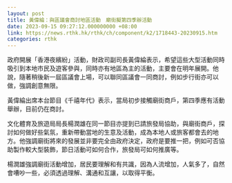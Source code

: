 ```yaml
---
layout: post
title: 黃偉綸：與區議會商討地區活動　廟街擬第四季辦活動　
date: 2023-09-15 09:27:12.000000000 +08:00
link: https://news.rthk.hk/rthk/ch/component/k2/1718443-20230915.htm
categories: rthk
---
```


政府開展「香港夜繽紛」活動，財政司副司長黃偉綸表示，希望這些大型活動同時吸引到本地市民及遊客參與，同時亦有地區為主的活動，主要會在明年展開。他說，隨著稍後新一屆區議會上場，可以聯同區議會一同商討，例如步行街亦可以做，強調創意無限。

黃偉綸出席本台節目《千禧年代》表示，當局初步接觸廟街商戶，第四季應有活動舉辦，目前仍在商討。

文化體育及旅遊局局長楊潤雄在同一節目亦提到已請旅發局協助，與廟街商戶，探討如何做好些氣氛，重新帶動當地的生意及活動，成為本地人或旅客都會去的地方。他強調廟街將來的發展並非要完全由政府決定，政府是要推一把，例如可否協助製作較大型裝飾，節日活動可如何合作，旅發局可如何推廣等。

楊潤雄強調廟街活動增加，居民要理解和有共識，因為人流增加，人氣多了，自然會嘈吵一些，必須透過理解、溝通和互讓，以取得平衡。
